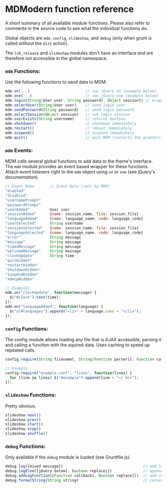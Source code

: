 MDModern function reference
==========================
A short summary of all available module functions. Please also refer to comments
in the source code to see what the individual functions do.

Global objects are `mdm`, `config`, `slideshow`, and `debug` (only when grunt is called without the `dist` action).

The `lsb_release` and `slideshow` modules don't have an interface and are therefore not accessible in the global namespace.

### `mdm` Functions:
Use the following functions to send data to MDM:
```JavaScript
mdm.on(...)                         // see jQuery on (example below)
mdm.one(...)                        // see jQuery one (example below)
mdm.login(String|User user, String password[, Object session]) // wrapper function
mdm.selectUser(String|User user)    // send login user
mdm.sendPassword(String password)   // send login password
mdm.selectSession(Object session)   // set login session
mdm.userExists(String username)     // returns boolean
mdm.shutdown()                      // shutdown immediately
mdm.restart()                       // reboot immediately
mdm.suspend()                       // suspend immediately
mdm.quit()                          // quit MDM (restarts the greeter)
```
### `mdm` Events:
MDM calls several global functions to add data to the theme's interface.
The `mdm` module provides an event based wrapper for these functions.
Attach event listeners right to the `mdm` object using `on` or `one`
(see jQuery's documentation).
```JavaScript
// Event Name       // Event Data (sent by MDM)
"enabled"
"disabled"
"usernamePrompt"
"passwordPrompt"
"userAdded"         User user
"sessionAdded"      {name: session_name, file: session_file}
"languageAdded"     {name: language_name, code: language_code}
"userSelected"      String username
"sessionSelected"   {name: session_name, file: session_file}
"languageSelected"  {name: language_name, code: language_code}
"error"             String message
"message"           String message
"timedMessage"      String message
"welcomeMessage"    String message
"clockUpdate"       String time
"quitHidden"
"restartHidden"
"shutdownHidden"
"suspendHidden"
"xdmcpHidden"

// Examples
mdm.on("clockUpdate", function(message) {
  $("#clock").text(time);
});
mdm.on("languageAdded", function(language) {
  $("ul#languages").append("<li>" + language.name + "</li>");
});
```
### `config` Functions:
The config module allows loading any file that is AJAX accessible, parsing it
and calling a function with the aquired data. Uses caching to speed up repeated calls.
```JavaScript
config.require(String filename[, String|Function parser][, Function callback])

// Example
config.require("example.conf", "lines", function(lines) {
  for (line in lines) $("#example").append(line + "</ br>");
});
```
### `slideshow` Functions:
Pretty obvious.
```JavaScript
slideshow.next()
slideshow.prev()
slideshow.start()
slideshow.stop()
slideshow.shuffle()
```

### `debug` Functions:
Only available if the `debug` module is loaded (see Gruntfile.js).
```JavaScript
debug.log([mixed message])                                    // add log entry
debug.logElem([jQuery $elem[, Boolean replace]])              // append log $elem
debug.addLogFunction([Function callback[, Boolean replace]])  // add custom log function
debug.formatString(String string)                             // converts arrays and objects to strings
```
